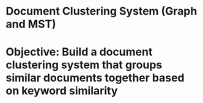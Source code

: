 # Document Clustering System (Graph and MST)
# Objective: Build a document clustering system that groups similar documents together based on keyword similarity
